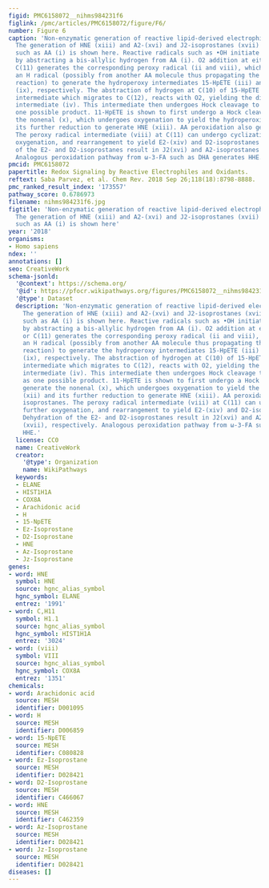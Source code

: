 ```yaml
---
figid: PMC6158072__nihms984231f6
figlink: /pmc/articles/PMC6158072/figure/F6/
number: Figure 6
caption: 'Non-enzymatic generation of reactive lipid-derived electrophiles (LDEs):
  The generation of HNE (xiii) and A2-(xvi) and J2-isoprostanes (xvii) from ω-6-FAs
  such as AA (i) is shown here. Reactive radicals such as •OH initiate lipid peroxidation
  by abstracting a bis-allylic hydrogen from AA (i). O2 addition at either C(15) or
  C(11) generates the corresponding peroxy radical (ii and viii), which abstracts
  an H radical (possibly from another AA molecule thus propagating the radical chain
  reaction) to generate the hydroperoxy intermediates 15-HpETE (iii) and 11-HpETE
  (ix), respectively. The abstraction of hydrogen at C(10) of 15-HpETE forms a radical
  intermediate which migrates to C(12), reacts with O2, yielding the dihydroperoxide
  intermediate (iv). This intermediate then undergoes Hock cleavage to yield HNE as
  one possible product. 11-HpETE is shown to first undergo a Hock cleavage to generate
  the nonenal (x), which undergoes oxygenation to yield the hydroperoxide (xii) and
  its further reduction to generate HNE (xiii). AA peroxidation also generates isoprostanes.
  The peroxy radical intermediate (viii) at C(11) can undergo cyclization, further
  oxygenation, and rearrangement to yield E2-(xiv) and D2-isoprostanes (xv). Dehydration
  of the E2- and D2-isoprostanes result in J2(xvi) and A2-isoprostanes (xvii), respectively.
  Analogous peroxidation pathway from ω-3-FA such as DHA generates HHE.'
pmcid: PMC6158072
papertitle: Redox Signaling by Reactive Electrophiles and Oxidants.
reftext: Saba Parvez, et al. Chem Rev. 2018 Sep 26;118(18):8798-8888.
pmc_ranked_result_index: '173557'
pathway_score: 0.6786973
filename: nihms984231f6.jpg
figtitle: 'Non-enzymatic generation of reactive lipid-derived electrophiles (LDEs):
  The generation of HNE (xiii) and A2-(xvi) and J2-isoprostanes (xvii) from omega-6-FAs
  such as AA (i) is shown here'
year: '2018'
organisms:
- Homo sapiens
ndex: ''
annotations: []
seo: CreativeWork
schema-jsonld:
  '@context': https://schema.org/
  '@id': https://pfocr.wikipathways.org/figures/PMC6158072__nihms984231f6.html
  '@type': Dataset
  description: 'Non-enzymatic generation of reactive lipid-derived electrophiles (LDEs):
    The generation of HNE (xiii) and A2-(xvi) and J2-isoprostanes (xvii) from ω-6-FAs
    such as AA (i) is shown here. Reactive radicals such as •OH initiate lipid peroxidation
    by abstracting a bis-allylic hydrogen from AA (i). O2 addition at either C(15)
    or C(11) generates the corresponding peroxy radical (ii and viii), which abstracts
    an H radical (possibly from another AA molecule thus propagating the radical chain
    reaction) to generate the hydroperoxy intermediates 15-HpETE (iii) and 11-HpETE
    (ix), respectively. The abstraction of hydrogen at C(10) of 15-HpETE forms a radical
    intermediate which migrates to C(12), reacts with O2, yielding the dihydroperoxide
    intermediate (iv). This intermediate then undergoes Hock cleavage to yield HNE
    as one possible product. 11-HpETE is shown to first undergo a Hock cleavage to
    generate the nonenal (x), which undergoes oxygenation to yield the hydroperoxide
    (xii) and its further reduction to generate HNE (xiii). AA peroxidation also generates
    isoprostanes. The peroxy radical intermediate (viii) at C(11) can undergo cyclization,
    further oxygenation, and rearrangement to yield E2-(xiv) and D2-isoprostanes (xv).
    Dehydration of the E2- and D2-isoprostanes result in J2(xvi) and A2-isoprostanes
    (xvii), respectively. Analogous peroxidation pathway from ω-3-FA such as DHA generates
    HHE.'
  license: CC0
  name: CreativeWork
  creator:
    '@type': Organization
    name: WikiPathways
  keywords:
  - ELANE
  - HIST1H1A
  - COX8A
  - Arachidonic acid
  - H
  - 15-NpETE
  - Ez-Isoprostane
  - D2-Isoprostane
  - HNE
  - Az-Isoprostane
  - Jz-Isoprostane
genes:
- word: HNE
  symbol: HNE
  source: hgnc_alias_symbol
  hgnc_symbol: ELANE
  entrez: '1991'
- word: C,H11
  symbol: H1.1
  source: hgnc_alias_symbol
  hgnc_symbol: HIST1H1A
  entrez: '3024'
- word: (viii)
  symbol: VIII
  source: hgnc_alias_symbol
  hgnc_symbol: COX8A
  entrez: '1351'
chemicals:
- word: Arachidonic acid
  source: MESH
  identifier: D001095
- word: H
  source: MESH
  identifier: D006859
- word: 15-NpETE
  source: MESH
  identifier: C080828
- word: Ez-Isoprostane
  source: MESH
  identifier: D028421
- word: D2-Isoprostane
  source: MESH
  identifier: C466067
- word: HNE
  source: MESH
  identifier: C462359
- word: Az-Isoprostane
  source: MESH
  identifier: D028421
- word: Jz-Isoprostane
  source: MESH
  identifier: D028421
diseases: []
---
```

